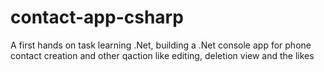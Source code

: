 # contact-app-csharp
 A first hands on task learning .Net, building a .Net console app for phone contact creation and other qaction like editing, deletion view and the likes
